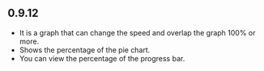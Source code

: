 ## 0.9.12

* It is a graph that can change the speed and overlap the graph 100% or more.
* Shows the percentage of the pie chart.
* You can view the percentage of the progress bar.
